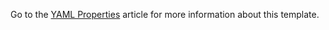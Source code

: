 <!--
title: "YAML configuration template for the .NET Core agent "
description: "YAML file template for configuring .NET Core agent properties"
tags: "installation net core agent YAML configuration rules properties"
-->

Go to the [YAML Properties](installation-netcoreconfig.html#netcore-yaml) article for more information about this template.

